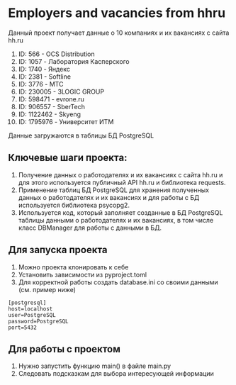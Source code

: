 # Employers and vacancies from hhru

Данный проект получает данные о 10 компаниях и их вакансиях с сайта hh.ru
1. ID: 566 - OCS Distribution 
2. ID: 1057 - Лаборатория Касперского 
3. ID: 1740 - Яндекс 
4. ID: 2381 - Softline  
5. ID: 3776 - МТС 
6. ID: 230005 - 3LOGIC GROUP 
7. ID: 598471 - evrone.ru 
8. ID: 906557 - SberTech 
9. ID: 1122462 - Skyeng 
10. ID: 1795976 - Университет ИТМ

Данные загружаются в таблицы БД PostgreSQL

## Ключевые шаги проекта:
1. Получение данных о работодателях и их вакансиях с сайта hh.ru и для этого используется публичный API hh.ru и библиотека requests. 
2. Применение таблиц БД PostgreSQL для хранения полученных данных о работодателях и их вакансиях и для работы с БД используется библиотека psycopg2. 
3. Используется код, который заполняет созданные в БД PostgreSQL таблицы данными о работодателях и их вакансиях, в том числе класс DBManager для работы с данными в БД.

## Для запуска проекта
1. Можно проекта клонировать к себе
2. Установить зависимости из pyproject.toml 
3. Для корректной работы создать database.ini со своими данными (см. пример ниже)

```
[postgresql]
host=localhost
user=PostgreSQL
password=PostgreSQL
port=5432
```

## Для работы с проектом
1. Нужно запустить функцию main() в файле main.py
2. Следовать подсказкам для выбора интересующей информации

